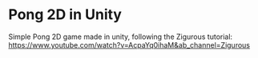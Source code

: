 # Pong 2D in Unity

Simple Pong 2D game made in unity, following the Zigurous tutorial: https://www.youtube.com/watch?v=AcpaYq0ihaM&ab_channel=Zigurous